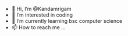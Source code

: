 - 👋 Hi, I’m @Kandamrigam
- 👀 I’m interested in coding
- 🌱 I’m currently learning bsc computer science
- 📫 How to reach me ...

<!---
Kandamrigam/Kandamrigam is a ✨ special ✨ repository because its `README.md` (this file) appears on your GitHub profile.
You can click the Preview link to take a look at your changes.
--->
